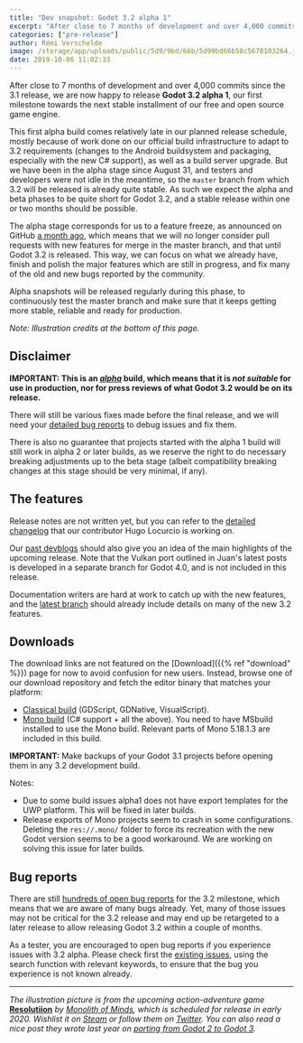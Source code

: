 ```yaml
---
title: "Dev snapshot: Godot 3.2 alpha 1"
excerpt: "After close to 7 months of development and over 4,000 commits since the 3.1 release, we are now happy to release Godot 3.2 alpha 1, our first milestone towards the next stable installment of our free and open source game engine. It brings new features such as an Android plugin/custom build system, C# support for Android, WebRTC support and WebSocket improvements, a fully reworked Visual Shader editor, ARKit and Oculus Go/Quest support and many more."
categories: ["pre-release"]
author: Rémi Verschelde
image: /storage/app/uploads/public/5d9/9bd/66b/5d99bd66b58c5678103264.jpg
date: 2019-10-06 11:02:33
---
```


After close to 7 months of development and over 4,000 commits since the 3.1 release, we are now happy to release **Godot 3.2 alpha 1**, our first milestone towards the next stable installment of our free and open source game engine.

This first alpha build comes relatively late in our planned release schedule, mostly because of work done on our official build infrastructure to adapt to 3.2 requirements (changes to the Android buildsystem and packaging, especially with the new C# support), as well as a build server upgrade. But we have been in the alpha stage since August 31, and testers and developers were not idle in the meantime, so the `master` branch from which 3.2 will be released is already quite stable. As such we expect the alpha and beta phases to be quite short for Godot 3.2, and a stable release within one or two months should be possible.

The alpha stage corresponds for us to a feature freeze, as announced on GitHub [a month ago](https://github.com/godotengine/godot/issues/31592), which means that we will no longer consider pull requests with new features for merge in the master branch, and that until Godot 3.2 is released. This way, we can focus on what we already have, finish and polish the major features which are still in progress, and fix many of the old and new bugs reported by the community.

Alpha snapshots will be released regularly during this phase, to continuously test the master branch and make sure that it keeps getting more stable, reliable and ready for production.

*Note: Illustration credits at the bottom of this page.*

## Disclaimer

**IMPORTANT: This is an *[alpha](https://en.wikipedia.org/wiki/Software_release_life_cycle#Alpha)* build, which means that it is *not suitable* for use in production, nor for press reviews of what Godot 3.2 would be on its release.**

There will still be various fixes made before the final release, and we will need your [detailed bug reports](https://github.com/godotengine/godot/issues) to debug issues and fix them.

There is also no guarantee that projects started with the alpha 1 build will still work in alpha 2 or later builds, as we reserve the right to do necessary breaking adjustments up to the beta stage (albeit compatibility breaking changes at this stage should be very minimal, if any).

## The features

Release notes are not written yet, but you can refer to the [detailed changelog](https://gist.github.com/Calinou/49aefe52ce8f67ffa3f743932123d14f) that our contributor Hugo Locurcio is working on.

Our [past devblogs](https://godotengine.org/devblog) should also give you an idea of the main highlights of the upcoming release. Note that the Vulkan port outlined in Juan's latest posts is developed in a separate branch for Godot 4.0, and is not included in this release.

Documentation writers are hard at work to catch up with the new features, and the [latest branch](http://docs.godotengine.org/en/latest/) should already include details on many of the new 3.2 features.

## Downloads

The download links are not featured on the [Download]({{% ref "download" %}}) page for now to avoid confusion for new users. Instead, browse one of our download repository and fetch the editor binary that matches your platform:

- [Classical build](https://downloads.tuxfamily.org/godotengine/3.2/alpha1/) (GDScript, GDNative, VisualScript).
- [Mono build](https://downloads.tuxfamily.org/godotengine/3.2/alpha1/mono/) (C# support + all the above). You need to have MSbuild installed to use the Mono build. Relevant parts of Mono 5.18.1.3 are included in this build.

**IMPORTANT:** Make backups of your Godot 3.1 projects before opening them in any 3.2 development build.

Notes:

- Due to some build issues alpha1 does not have export templates for the UWP platform. This will be fixed in later builds.
- Release exports of Mono projects seem to crash in some configurations. Deleting the `res://.mono/` folder to force its recreation with the new Godot version seems to be a good workaround. We are working on solving this issue for later builds.

## Bug reports

There are still [hundreds of open bug reports](https://github.com/godotengine/godot/issues?utf8=%E2%9C%93&q=is%3Aopen+is%3Aissue+milestone%3A3.2+label%3Abug+) for the 3.2 milestone, which means that we are aware of many bugs already. Yet, many of those issues may not be critical for the 3.2 release and may end up be retargeted to a later release to allow releasing Godot 3.2 within a couple of months.

As a tester, you are encouraged to open bug reports if you experience issues with 3.2 alpha. Please check first the [existing issues](https://github.com/godotengine/godot/issues), using the search function with relevant keywords, to ensure that the bug you experience is not known already.

-----

*The illustration picture is from the upcoming action-adventure game* **[Resolutiion](https://resolutiion.monolithofminds.com/)** *by [Monolith of Minds](https://twitter.com/monolithofminds), which is scheduled for release in early 2020. Wishlist it on [Steam](https://store.steampowered.com/app/975150/Resolutiion/) or follow them on [Twitter](https://twitter.com/monolithofminds). You can also read a nice post they wrote last year on [porting from Godot 2 to Godot 3](https://steemit.com/games/@cloudif/crash-replace-repeat-porting-resolutiion-to-godot-3).*

